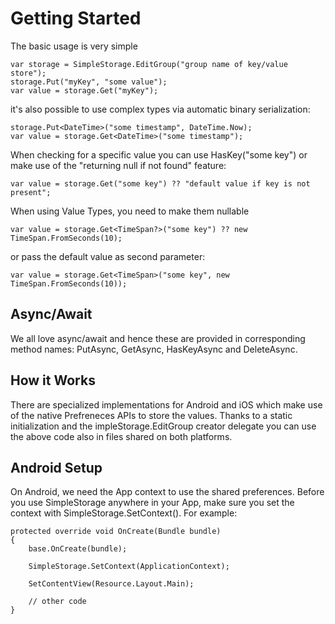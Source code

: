 # Getting Started

The basic usage is very simple

    var storage = SimpleStorage.EditGroup("group name of key/value store");
    storage.Put("myKey", "some value");
    var value = storage.Get("myKey");

it's also possible to use complex types via automatic binary serialization:

    storage.Put<DateTime>("some timestamp", DateTime.Now);
    var value = storage.Get<DateTime>("some timestamp");

When checking for a specific value you can use HasKey("some key") or make use of the "returning null if not found" feature:

    var value = storage.Get("some key") ?? "default value if key is not present";

When using Value Types, you need to make them nullable 

    var value = storage.Get<TimeSpan?>("some key") ?? new TimeSpan.FromSeconds(10);

or pass the default value as second parameter:

    var value = storage.Get<TimeSpan>("some key", new TimeSpan.FromSeconds(10));

## Async/Await

We all love async/await and hence these are provided in corresponding method names: PutAsync, GetAsync, HasKeyAsync and DeleteAsync.

## How it Works

There are specialized implementations for Android and iOS which make use of the native Prefreneces APIs to store the values. Thanks to a static initialization and the impleStorage.EditGroup creator delegate you can use the above code also in files shared on both platforms. 

## Android Setup

On Android, we need the App context to use the shared preferences. Before you use SimpleStorage anywhere in your App, make sure you set the context with SimpleStorage.SetContext(). For example:

    protected override void OnCreate(Bundle bundle)
    {
        base.OnCreate(bundle);
        
        SimpleStorage.SetContext(ApplicationContext);
        
        SetContentView(Resource.Layout.Main);
         
        // other code
    }